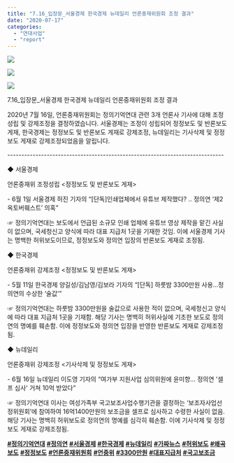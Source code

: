 ```yaml
---
title: "7.16_입장문_서울경제 한국경제 뉴데일리 언론중재위원회 조정 결과"
date: "2020-07-17"
categories: 
  - "연대사업"
  - "report"
---
```


![](https://womenandwar.net/kr/wp-content/uploads/2020/07/서울경제-정정보도-및-반론보도문-관련_0716-1024x918.jpg)

![](https://womenandwar.net/kr/wp-content/uploads/2020/07/한국경제-정정보도-및-반론보도-게재-1024x1024.jpg)

![](https://womenandwar.net/kr/wp-content/uploads/2020/07/뉴데일리-기사삭제-및-정정보도-게재-1024x1024.jpg)

7.16\_입장문\_서울경제 한국경제 뉴데일리 언론중재위원회 조정 결과

2020년 7월 16일, 언론중재위원회는 정의기억연대 관련 3개 언론사 기사에 대해 조정성립 및 강제조정을 결정하였습니다. 서울경제는 조정이 성립되어 정정보도 및 반론보도 게재, 한국경제는 정정보도 및 반론보도 게재로 강제조정, 뉴데일리는 기사삭제 및 정정보도 게재로 강제조정되었음을 알립니다.

\-----------------------------------------------------------------------------

◆ 서울경제

언론중재위 조정성립 <정정보도 및 반론보도 게재>

\- 6월 1일 서울경제 허진 기자의 “\[단독\]인쇄업체에서 유튜브 제작했다? .. 정의연 ‘제2옥토버훼스트’ 의혹”

☞ 정의기억연대는 보도에서 언급된 소규모 인쇄 업체에 유튜브 영상 제작을 맡긴 사실이 없으며, 국세청신고 양식에 따라 대표 지급처 1곳을 기재한 것임. 이에 서울경제 기사는 명백한 허위보도이므로, 정정보도와 정의연 입장의 반론보도 게재로 조정됨.

◆ 한국경제

언론중재위 강제조정 <정정보도 및 반론보도 게재>

\- 5월 11일 한국경제 양길성/김남영/김보라 기자의 “\[단독\] 하룻밤 3300만원 사용…정의연의 수상한 ‘술값’”

☞ 정의기억연대는 하룻밤 3300만원을 술값으로 사용한 적이 없으며, 국세청신고 양식에 따라 대표 지급처 1곳을 기재함. 해당 기사는 명백히 허위사실에 기초한 보도로 정의연의 명예를 훼손함. 이에 정정보도와 정의연 입장을 반영한 반론보도 게재로 강제조정됨.

◆ 뉴데일리

언론중재위 강제조정 <기사삭제 및 정정보도 게재>

\- 6월 16일 뉴데일리 이도영 기자의 “여가부 지원사업 심의위원에 윤미향… 정의연 '셀프 심사' 거쳐 10억 받았다”

☞ 정의기억연대 이사는 여성가족부 국고보조사업수행기관을 결정하는 ‘보조자사업선정위원회’에 참여하여 16억1400만원의 보조금을 셀프로 심사하고 수령한 사실이 없음. 해당 기사는 명백히 허위보도로 정의연의 명예를 심각히 훼손함. 이에 기사삭제 및 정정보도 게재로 강제조정됨.

[](https://www.facebook.com/hashtag/%EC%A0%95%EC%9D%98%EA%B8%B0%EC%96%B5%EC%97%B0%EB%8C%80?__eep__=6&__cft__[0]=AZWndxarN2l9i6kzjZugsCgn4F9-6KvNHdTRDkuy2w7QY_khshfKalcs9UYGy9qpIR6_nvO4Xdh2TDW-S7ONUJeAy1GeybJvMOfllhrLPK5XY5FacDDJwZrdwNgMNcgUCpA&__tn__=*NK-R)**[#정의기억연대](https://blog.naver.com/PostListByTagName.nhn?blogId=war_women&encodedTagName=%EC%A0%95%EC%9D%98%EA%B8%B0%EC%96%B5%EC%97%B0%EB%8C%80)** [](https://www.facebook.com/hashtag/%EC%A0%95%EC%9D%98%EC%97%B0?__eep__=6&__cft__[0]=AZWndxarN2l9i6kzjZugsCgn4F9-6KvNHdTRDkuy2w7QY_khshfKalcs9UYGy9qpIR6_nvO4Xdh2TDW-S7ONUJeAy1GeybJvMOfllhrLPK5XY5FacDDJwZrdwNgMNcgUCpA&__tn__=*NK-R)**[#정의연](https://blog.naver.com/PostListByTagName.nhn?blogId=war_women&encodedTagName=%EC%A0%95%EC%9D%98%EC%97%B0)** [](https://www.facebook.com/hashtag/%EC%84%9C%EC%9A%B8%EA%B2%BD%EC%A0%9C?__eep__=6&__cft__[0]=AZWndxarN2l9i6kzjZugsCgn4F9-6KvNHdTRDkuy2w7QY_khshfKalcs9UYGy9qpIR6_nvO4Xdh2TDW-S7ONUJeAy1GeybJvMOfllhrLPK5XY5FacDDJwZrdwNgMNcgUCpA&__tn__=*NK-R)**[#서울경제](https://blog.naver.com/PostListByTagName.nhn?blogId=war_women&encodedTagName=%EC%84%9C%EC%9A%B8%EA%B2%BD%EC%A0%9C)** [](https://www.facebook.com/hashtag/%ED%95%9C%EA%B5%AD%EA%B2%BD%EC%A0%9C?__eep__=6&__cft__[0]=AZWndxarN2l9i6kzjZugsCgn4F9-6KvNHdTRDkuy2w7QY_khshfKalcs9UYGy9qpIR6_nvO4Xdh2TDW-S7ONUJeAy1GeybJvMOfllhrLPK5XY5FacDDJwZrdwNgMNcgUCpA&__tn__=*NK-R)**[#한국경제](https://blog.naver.com/PostListByTagName.nhn?blogId=war_women&encodedTagName=%ED%95%9C%EA%B5%AD%EA%B2%BD%EC%A0%9C)** [](https://www.facebook.com/hashtag/%EB%89%B4%EB%8D%B0%EC%9D%BC%EB%A6%AC?__eep__=6&__cft__[0]=AZWndxarN2l9i6kzjZugsCgn4F9-6KvNHdTRDkuy2w7QY_khshfKalcs9UYGy9qpIR6_nvO4Xdh2TDW-S7ONUJeAy1GeybJvMOfllhrLPK5XY5FacDDJwZrdwNgMNcgUCpA&__tn__=*NK-R)**[#뉴데일리](https://blog.naver.com/PostListByTagName.nhn?blogId=war_women&encodedTagName=%EB%89%B4%EB%8D%B0%EC%9D%BC%EB%A6%AC)** [](https://www.facebook.com/hashtag/%EA%B0%80%EC%A7%9C%EB%89%B4%EC%8A%A4?__eep__=6&__cft__[0]=AZWndxarN2l9i6kzjZugsCgn4F9-6KvNHdTRDkuy2w7QY_khshfKalcs9UYGy9qpIR6_nvO4Xdh2TDW-S7ONUJeAy1GeybJvMOfllhrLPK5XY5FacDDJwZrdwNgMNcgUCpA&__tn__=*NK-R)**[#가짜뉴스](https://blog.naver.com/PostListByTagName.nhn?blogId=war_women&encodedTagName=%EA%B0%80%EC%A7%9C%EB%89%B4%EC%8A%A4)** [](https://www.facebook.com/hashtag/%ED%97%88%EC%9C%84%EB%B3%B4%EB%8F%84?__eep__=6&__cft__[0]=AZWndxarN2l9i6kzjZugsCgn4F9-6KvNHdTRDkuy2w7QY_khshfKalcs9UYGy9qpIR6_nvO4Xdh2TDW-S7ONUJeAy1GeybJvMOfllhrLPK5XY5FacDDJwZrdwNgMNcgUCpA&__tn__=*NK-R)**[#허위보도](https://blog.naver.com/PostListByTagName.nhn?blogId=war_women&encodedTagName=%ED%97%88%EC%9C%84%EB%B3%B4%EB%8F%84)** [](https://www.facebook.com/hashtag/%EC%99%9C%EA%B3%A1%EB%B3%B4%EB%8F%84?__eep__=6&__cft__[0]=AZWndxarN2l9i6kzjZugsCgn4F9-6KvNHdTRDkuy2w7QY_khshfKalcs9UYGy9qpIR6_nvO4Xdh2TDW-S7ONUJeAy1GeybJvMOfllhrLPK5XY5FacDDJwZrdwNgMNcgUCpA&__tn__=*NK-R)**[#왜곡보도](https://blog.naver.com/PostListByTagName.nhn?blogId=war_women&encodedTagName=%EC%99%9C%EA%B3%A1%EB%B3%B4%EB%8F%84)** [](https://www.facebook.com/hashtag/%EC%A0%95%EC%A0%95%EB%B3%B4%EB%8F%84?__eep__=6&__cft__[0]=AZWndxarN2l9i6kzjZugsCgn4F9-6KvNHdTRDkuy2w7QY_khshfKalcs9UYGy9qpIR6_nvO4Xdh2TDW-S7ONUJeAy1GeybJvMOfllhrLPK5XY5FacDDJwZrdwNgMNcgUCpA&__tn__=*NK-R)**[#정정보도](https://blog.naver.com/PostListByTagName.nhn?blogId=war_women&encodedTagName=%EC%A0%95%EC%A0%95%EB%B3%B4%EB%8F%84)** [](https://www.facebook.com/hashtag/%EC%96%B8%EB%A1%A0%EC%A4%91%EC%9E%AC%EC%9C%84%EC%9B%90%ED%9A%8C?__eep__=6&__cft__[0]=AZWndxarN2l9i6kzjZugsCgn4F9-6KvNHdTRDkuy2w7QY_khshfKalcs9UYGy9qpIR6_nvO4Xdh2TDW-S7ONUJeAy1GeybJvMOfllhrLPK5XY5FacDDJwZrdwNgMNcgUCpA&__tn__=*NK-R)**[#언론중재위원회](https://blog.naver.com/PostListByTagName.nhn?blogId=war_women&encodedTagName=%EC%96%B8%EB%A1%A0%EC%A4%91%EC%9E%AC%EC%9C%84%EC%9B%90%ED%9A%8C)** [](https://www.facebook.com/hashtag/%EC%96%B8%EC%A4%91%EC%9C%84?__eep__=6&__cft__[0]=AZWndxarN2l9i6kzjZugsCgn4F9-6KvNHdTRDkuy2w7QY_khshfKalcs9UYGy9qpIR6_nvO4Xdh2TDW-S7ONUJeAy1GeybJvMOfllhrLPK5XY5FacDDJwZrdwNgMNcgUCpA&__tn__=*NK-R)**[#언중위](https://blog.naver.com/PostListByTagName.nhn?blogId=war_women&encodedTagName=%EC%96%B8%EC%A4%91%EC%9C%84)** [](https://www.facebook.com/hashtag/3300%EB%A7%8C%EC%9B%90?__eep__=6&__cft__[0]=AZWndxarN2l9i6kzjZugsCgn4F9-6KvNHdTRDkuy2w7QY_khshfKalcs9UYGy9qpIR6_nvO4Xdh2TDW-S7ONUJeAy1GeybJvMOfllhrLPK5XY5FacDDJwZrdwNgMNcgUCpA&__tn__=*NK-R)**[#3300만원](https://blog.naver.com/PostListByTagName.nhn?blogId=war_women&encodedTagName=3300%EB%A7%8C%EC%9B%90)** [](https://www.facebook.com/hashtag/%EB%8C%80%ED%91%9C%EC%A7%80%EA%B8%89%EC%B2%98?__eep__=6&__cft__[0]=AZWndxarN2l9i6kzjZugsCgn4F9-6KvNHdTRDkuy2w7QY_khshfKalcs9UYGy9qpIR6_nvO4Xdh2TDW-S7ONUJeAy1GeybJvMOfllhrLPK5XY5FacDDJwZrdwNgMNcgUCpA&__tn__=*NK-R)**[#대표지급처](https://blog.naver.com/PostListByTagName.nhn?blogId=war_women&encodedTagName=%EB%8C%80%ED%91%9C%EC%A7%80%EA%B8%89%EC%B2%98)** [](https://www.facebook.com/hashtag/%EA%B5%AD%EA%B3%A0%EB%B3%B4%EC%A1%B0%EA%B8%88?__eep__=6&__cft__[0]=AZWndxarN2l9i6kzjZugsCgn4F9-6KvNHdTRDkuy2w7QY_khshfKalcs9UYGy9qpIR6_nvO4Xdh2TDW-S7ONUJeAy1GeybJvMOfllhrLPK5XY5FacDDJwZrdwNgMNcgUCpA&__tn__=*NK-R)**[#국고보조금](https://blog.naver.com/PostListByTagName.nhn?blogId=war_women&encodedTagName=%EA%B5%AD%EA%B3%A0%EB%B3%B4%EC%A1%B0%EA%B8%88)**
